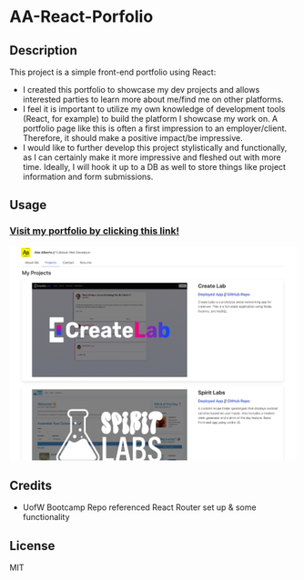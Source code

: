 # AA-React-Porfolio

## Description

This project is a simple front-end portfolio using React:

- I created this portfolio to showcase my dev projects and allows interested parties to learn more about me/find me on other platforms.
- I feel it is important to utilize my own knowledge of development tools (React, for example) to build the platform I showcase my work on. A portfolio page like this is often a first impression to an employer/client. Therefore, it should make a positive impact/be impressive.
- I would like to further develop this project stylistically and functionally, as I can certainly make it more impressive and fleshed out with more time. Ideally, I will hook it up to a DB as well to store things like project information and form submissions.

## Usage

### [Visit my portfolio by clicking this link!](https://main--ephemeral-granita-96fbc6.netlify.app/projects)

![Portfolio Screenshot](./src/assets/aa-reactportfolio-sc.png)

## Credits

- UofW Bootcamp Repo referenced React Router set up & some functionality

## License

MIT